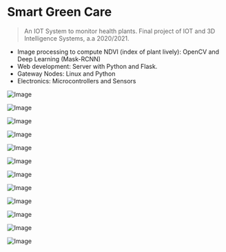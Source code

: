 # Smart Green Care

> An IOT System to monitor health plants. Final project of IOT and 3D Intelligence Systems, a.a 2020/2021.

- Image processing to compute NDVI (index of plant lively): OpenCV and Deep Learning (Mask-RCNN)
- Web development: Server with Python and Flask.
- Gateway Nodes: Linux and Python
- Electronics: Microcontrollers and Sensors

![Image](https://github.com/AlessandroGulli/AI_MS_Degree/blob/main/SmartGreenCare/images/Architecture.png)

![Image](https://github.com/AlessandroGulli/AI_MS_Degree/blob/main/SmartGreenCare/images/NVDI.png)

![Image](https://github.com/AlessandroGulli/AI_MS_Degree/blob/main/SmartGreenCare/images/Acquisitions.png)

![Image](https://github.com/AlessandroGulli/AI_MS_Degree/blob/main/SmartGreenCare/images/DL.png)

![Image](https://github.com/AlessandroGulli/AI_MS_Degree/blob/main/SmartGreenCare/images/HW.png)

![Image](https://github.com/AlessandroGulli/AI_MS_Degree/blob/main/SmartGreenCare/images/Jetson.png)

![Image](https://github.com/AlessandroGulli/AI_MS_Degree/blob/main/SmartGreenCare/images/mask.png)

![Image](https://github.com/AlessandroGulli/AI_MS_Degree/blob/main/SmartGreenCare/images/Final.png)

![Image](https://github.com/AlessandroGulli/AI_MS_Degree/blob/main/SmartGreenCare/images/telemetry.png)

![Image](https://github.com/AlessandroGulli/AI_MS_Degree/blob/main/SmartGreenCare/images/Web.png)

![Image](https://github.com/AlessandroGulli/AI_MS_Degree/blob/main/SmartGreenCare/images/mobile.png)

![Image](https://github.com/AlessandroGulli/AI_MS_Degree/blob/main/SmartGreenCare/images/prot.png)




